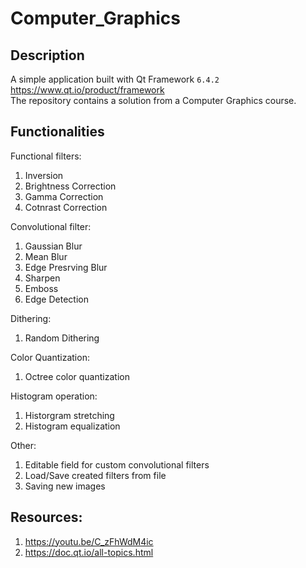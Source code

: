# Computer_Graphics

## Description 
A simple application built with Qt Framework `6.4.2`  
https://www.qt.io/product/framework  
The repository contains a solution from a Computer Graphics course.  

## Functionalities
Functional filters: 
1. Inversion
2. Brightness Correction
3. Gamma Correction
4. Cotnrast Correction

Convolutional filter:
1. Gaussian Blur
2. Mean Blur 
3. Edge Presrving Blur
4. Sharpen
5. Emboss
6. Edge Detection

Dithering:
1. Random Dithering

Color Quantization:
1. Octree color quantization

Histogram operation:
1. Historgram stretching
2. Histogram equalization

Other: 
1. Editable field for custom convolutional filters
2. Load/Save created filters from file
3. Saving new images

## Resources:
1. https://youtu.be/C_zFhWdM4ic  
2. https://doc.qt.io/all-topics.html  
